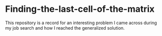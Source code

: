# Finding-the-last-cell-of-the-matrix
This repository is a record for an interesting problem I came across during my job search and how I reached the generalized solution.
